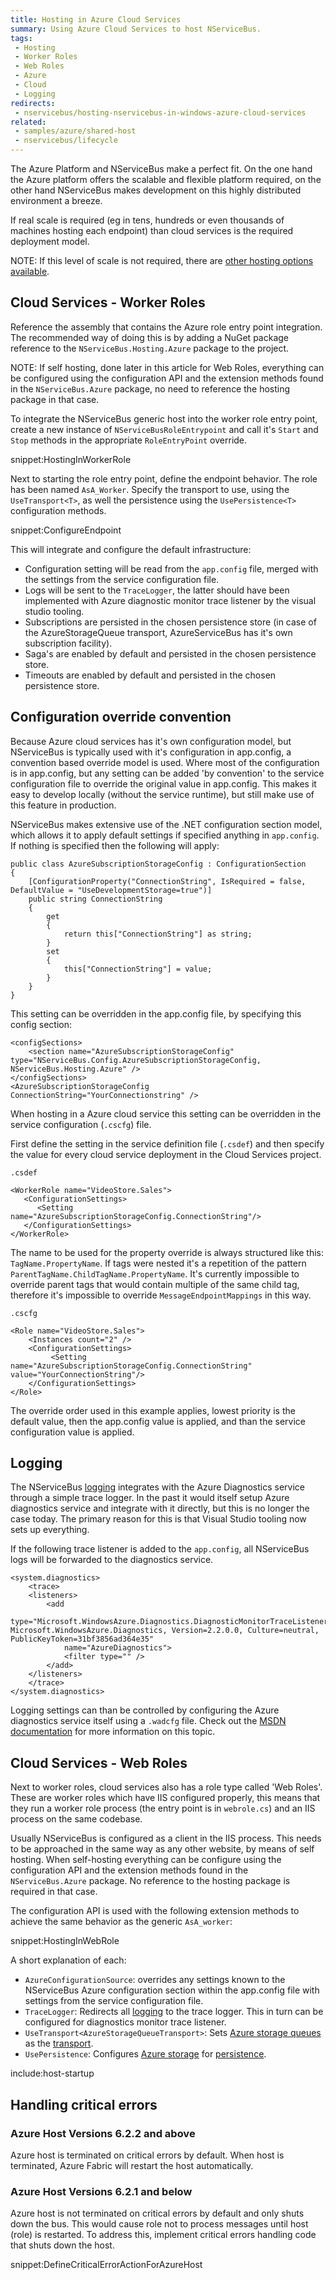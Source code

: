 ```yaml
---
title: Hosting in Azure Cloud Services
summary: Using Azure Cloud Services to host NServiceBus.
tags:
 - Hosting
 - Worker Roles
 - Web Roles
 - Azure
 - Cloud
 - Logging
redirects:
 - nservicebus/hosting-nservicebus-in-windows-azure-cloud-services
related:
 - samples/azure/shared-host
 - nservicebus/lifecycle
---
```


The Azure Platform and NServiceBus make a perfect fit. On the one hand the Azure platform offers the scalable and flexible platform required, on the other hand NServiceBus makes development on this highly distributed environment a breeze.

If real scale is required (eg in tens, hundreds or even thousands of machines hosting each endpoint) than cloud services is the required deployment model.

NOTE: If this level of scale is not required, there are [other hosting options available](hosting.md).


## Cloud Services - Worker Roles

Reference the assembly that contains the Azure role entry point integration. The recommended way of doing this is by adding a NuGet package reference to the `NServiceBus.Hosting.Azure` package to the project.

NOTE: If self hosting, done later in this article for Web Roles, everything can be configured using the configuration API and the extension methods found in the `NServiceBus.Azure` package, no need to reference the hosting package in that case.

To integrate the NServiceBus generic host into the worker role entry point, create a new instance of `NServiceBusRoleEntrypoint` and call it's `Start` and `Stop` methods in the appropriate `RoleEntryPoint` override.

snippet:HostingInWorkerRole

Next to starting the role entry point, define the endpoint behavior. The role has been named `AsA_Worker`. Specify the transport to use, using the `UseTransport<T>`, as well the persistence using the `UsePersistence<T>` configuration methods.

snippet:ConfigureEndpoint

This will integrate and configure the default infrastructure:

 * Configuration setting will be read from the `app.config` file, merged with the settings from the service configuration file.
 * Logs will be sent to the `TraceLogger`, the latter should have been implemented with Azure diagnostic monitor trace listener by the visual studio tooling.
 * Subscriptions are persisted in the chosen persistence store (in case of the AzureStorageQueue transport, AzureServiceBus has it's own subscription facility).
 * Saga's are enabled by default and persisted in the chosen persistence store.
 * Timeouts are enabled by default and persisted in the chosen persistence store.


## Configuration override convention

Because Azure cloud services has it's own configuration model, but NServiceBus is typically used with it's configuration in app.config, a convention based override model is used. Where most of the configuration is in app.config, but any setting can be added 'by convention' to the service configuration file to override the original value in app.config. This makes it easy to develop locally (without the service runtime), but still make use of this feature in production.

NServiceBus makes extensive use of the .NET configuration section model, which allows it to apply default settings if specified anything in `app.config`. If nothing is specified then the following will apply:

```
public class AzureSubscriptionStorageConfig : ConfigurationSection
{
    [ConfigurationProperty("ConnectionString", IsRequired = false, DefaultValue = "UseDevelopmentStorage=true")]
    public string ConnectionString
    {
        get
        {
            return this["ConnectionString"] as string;
        }
        set
        {
            this["ConnectionString"] = value;
        }
    }
}
```

This setting can be overridden in the app.config file, by specifying this config section:

```
<configSections>
	<section name="AzureSubscriptionStorageConfig" type="NServiceBus.Config.AzureSubscriptionStorageConfig, NServiceBus.Hosting.Azure" />
</configSections>
<AzureSubscriptionStorageConfig ConnectionString="YourConnectionstring" />
```

When hosting in a Azure cloud service this setting can be overridden in the service configuration (`.cscfg`) file.

First define the setting in the service definition file (`.csdef`) and then specify the value for every cloud service deployment in the Cloud Services project.

`.csdef`

	<WorkerRole name="VideoStore.Sales">
	   <ConfigurationSettings>
	      <Setting name="AzureSubscriptionStorageConfig.ConnectionString"/>
	   </ConfigurationSettings>
	</WorkerRole>

The name to be used for the property override is always structured like this: `TagName.PropertyName`. If tags were nested it's a repetition of the pattern `ParentTagName.ChildTagName.PropertyName`. It's currently impossible to override parent tags that would contain multiple of the same child tag, therefore it's impossible to override `MessageEndpointMappings` in this way.

`.cscfg`

	<Role name="VideoStore.Sales">
	    <Instances count="2" />
	    <ConfigurationSettings>
	         <Setting name="AzureSubscriptionStorageConfig.ConnectionString" value="YourConnectionString"/>
	    </ConfigurationSettings>
	</Role>

The override order used in this example applies, lowest priority is the default value, then the app.config value is applied, and than the service configuration value is applied.


## Logging

The NServiceBus [logging](/nservicebus/logging/) integrates with the Azure Diagnostics service through a simple trace logger. In the past it would itself setup Azure diagnostics service and integrate with it directly, but this is no longer the case today. The primary reason for this is that Visual Studio tooling now sets up everything.

If the following trace listener is added to the `app.config`, all NServiceBus logs will be forwarded to the diagnostics service.

```
<system.diagnostics>
	<trace>
	<listeners>
		<add 
			type="Microsoft.WindowsAzure.Diagnostics.DiagnosticMonitorTraceListener, Microsoft.WindowsAzure.Diagnostics, Version=2.2.0.0, Culture=neutral, PublicKeyToken=31bf3856ad364e35"
			name="AzureDiagnostics">
			<filter type="" />
		</add>
	</listeners>
	</trace>
</system.diagnostics>
```

Logging settings can than be controlled by configuring the Azure diagnostics service itself using a `.wadcfg` file. Check out the [MSDN documentation](https://msdn.microsoft.com/library/azure/hh411551.aspx) for more information on this topic.


## Cloud Services - Web Roles

Next to worker roles, cloud services also has a role type called 'Web Roles'. These are worker roles which have IIS configured properly, this means that they run a worker role process (the entry point is in `webrole.cs`) and an IIS process on the same codebase.

Usually NServiceBus is configured as a client in the IIS process. This needs to be approached in the same way as any other website, by means of self hosting. When self-hosting everything can be configure using the configuration API and the extension methods found in the `NServiceBus.Azure` package. No reference to the hosting package is required in that case.

The configuration API is used with the following extension methods to achieve the same behavior as the generic `AsA_worker`:

snippet:HostingInWebRole

A short explanation of each:

 * `AzureConfigurationSource`: overrides any settings known to the NServiceBus Azure configuration section within the app.config file with settings from the service configuration file.
 * `TraceLogger`: Redirects all [logging](/nservicebus/logging/) to the trace logger. This in turn can be configured for diagnostics monitor trace listener.
 * `UseTransport<AzureStorageQueueTransport>`: Sets [Azure storage queues](/nservicebus/azure-storage-queues/) as the [transport](/nservicebus/transports).
 * `UsePersistence`: Configures [Azure storage](/nservicebus/azure-storage-persistence/) for [persistence](/nservicebus/persistence).


include:host-startup


## Handling critical errors


### Azure Host Versions 6.2.2 and above

Azure host is terminated on critical errors by default. When host is terminated, Azure Fabric will restart the host automatically.


### Azure Host Versions 6.2.1 and below

Azure host is not terminated on critical errors by default and only shuts down the bus. This would cause role not to process messages until host (role) is restarted. To address this, implement critical errors handling code that shuts down the host.

snippet:DefineCriticalErrorActionForAzureHost